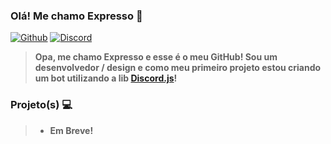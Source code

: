 ### Olá! Me chamo Expresso 👋
[![Github](https://img.shields.io/badge/-Github-000?style=flat&logo=Github&logoColor=white)](https://github.com/ExpressDeveloper) [![Discord](https://img.shields.io/badge/-Discord-7289da?style=flat&logo=Discord&logoColor=white)](hhttps://discord.gg/Expresso#9170)

> **Opa, me chamo Expresso e esse é o meu GitHub! Sou um desenvolvedor / design e como meu primeiro projeto estou criando um bot utilizando a lib [Discord.js](https://www.npmjs.com/package/discord.js?source=post_page-----7b5fe27cb6fa----------------------)!**

### Projeto(s) 💻
> - **Em Breve!**
